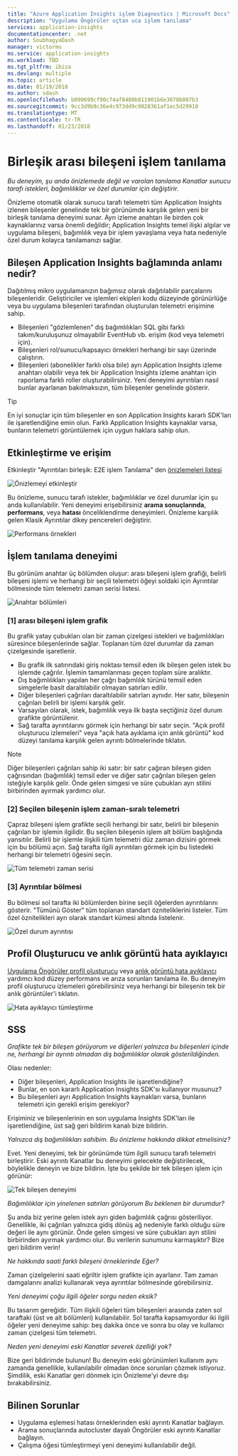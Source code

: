 ```yaml
---
title: "Azure Application Insights işlem Diagnostics | Microsoft Docs"
description: "Uygulama Öngörüler uçtan uca işlem tanılama"
services: application-insights
documentationcenter: .net
author: SoubhagyaDash
manager: victormu
ms.service: application-insights
ms.workload: TBD
ms.tgt_pltfrm: ibiza
ms.devlang: multiple
ms.topic: article
ms.date: 01/19/2018
ms.author: sdash
ms.openlocfilehash: b090699cf90c74af8480b811901b6e3078b007b3
ms.sourcegitcommit: 9cc3d9b9c36e4c973dd9c9028361af1ec5d29910
ms.translationtype: MT
ms.contentlocale: tr-TR
ms.lasthandoff: 01/23/2018
---
```

# <a name="unified-cross-component-transaction-diagnostics"></a>Birleşik arası bileşeni işlem tanılama

*Bu deneyim, şu anda önizlemede değil ve varolan tanılama Kanatlar sunucu tarafı istekleri, bağımlılıklar ve özel durumlar için değiştirir.*

Önizleme otomatik olarak sunucu tarafı telemetri tüm Application Insights izlenen bileşenler genelinde tek bir görünümde karşılık gelen yeni bir birleşik tanılama deneyimi sunar. Ayrı izleme anahtarı ile birden çok kaynaklarınız varsa önemli değildir; Application Insights temel ilişki algılar ve uygulama bileşeni, bağımlılık veya bir işlem yavaşlama veya hata nedeniyle özel durum kolayca tanılamanızı sağlar.

## <a name="what-does-component-mean-in-the-context-of-application-insights"></a>Bileşen Application Insights bağlamında anlamı nedir?

Dağıtılmış mikro uygulamanızın bağımsız olarak dağıtılabilir parçalarını bileşenleridir. Geliştiriciler ve işlemleri ekipleri kodu düzeyinde görünürlüğe veya bu uygulama bileşenleri tarafından oluşturulan telemetri erişimine sahip. 

* Bileşenleri "gözlemlenen" dış bağımlılıkları SQL gibi farklı takım/kuruluşunuz olmayabilir EventHub vb. erişim (kod veya telemetri için).
* Bileşenleri rol/sunucu/kapsayıcı örnekleri herhangi bir sayı üzerinde çalıştırın.
* Bileşenleri (abonelikler farklı olsa bile) ayrı Application Insights izleme anahtarı olabilir veya tek bir Application Insights izleme anahtarı için raporlama farklı roller oluşturabilirsiniz. Yeni deneyimi ayrıntıları nasıl bunlar ayarlanan bakılmaksızın, tüm bileşenler genelinde gösterir.

> [!Tip]
> En iyi sonuçlar için tüm bileşenler en son Application Insights kararlı SDK'ları ile işaretlendiğine emin olun. Farklı Application Insights kaynaklar varsa, bunların telemetri görüntülemek için uygun haklara sahip olun.

## <a name="enable-and-access"></a>Etkinleştirme ve erişim
Etkinleştir "Ayrıntıları birleşik: E2E işlem Tanılama" den [önizlemeleri listesi](app-insights-previews.md)

![Önizlemeyi etkinleştir](media/app-insights-e2eTxn-diagnostics/previews.png)

Bu önizleme, sunucu tarafı istekler, bağımlılıklar ve özel durumlar için şu anda kullanılabilir. Yeni deneyimi erişebilirsiniz **arama sonuçlarında**, **performans**, veya **hatası** önceliklendirme deneyimleri. Önizleme karşılık gelen Klasik Ayrıntılar dikey pencereleri değiştirir. 

![Performans örnekleri](media/app-insights-e2eTxn-diagnostics/performanceSamplesClickThrough.png)

## <a name="transaction-diagnostics-experience"></a>İşlem tanılama deneyimi 
Bu görünüm anahtar üç bölümden oluşur: arası bileşeni işlem grafiği, belirli bileşeni işlemi ve herhangi bir seçili telemetri öğeyi soldaki için Ayrıntılar bölmesinde tüm telemetri zaman serisi listesi.

![Anahtar bölümleri](media/app-insights-e2eTxn-diagnostics/3partsCrossComponent.png)

### <a name="1-cross-component-transaction-chart"></a>[1] arası bileşeni işlem grafik

Bu grafik yatay çubukları olan bir zaman çizelgesi istekleri ve bağımlılıkları süresince bileşenlerinde sağlar. Toplanan tüm özel durumlar da zaman çizelgesinde işaretlenir.

* Bu grafik ilk satırındaki giriş noktası temsil eden ilk bileşen gelen istek bu işlemde çağrılır. İşlemin tamamlanması geçen toplam süre aralıktır.
* Dış bağımlılıkları yapılan her çağrı bağımlılık türünü temsil eden simgelerle basit daraltılabilir olmayan satırları edilir.
* Diğer bileşenleri çağrıları daraltılabilir satırları aynıdır. Her satır, bileşenin çağrılan belirli bir işlemi karşılık gelir.
* Varsayılan olarak, istek, bağımlılık veya ilk başta seçtiğiniz özel durum grafikte görüntülenir.
* Sağ tarafta ayrıntılarını görmek için herhangi bir satır seçin. "Açık profil oluşturucu izlemeleri" veya "açık hata ayıklama için anlık görüntü" kod düzeyi tanılama karşılık gelen ayrıntı bölmelerinde tıklatın.

> [!NOTE]
Diğer bileşenleri çağrıları sahip iki satır: bir satır çağıran bileşen giden çağrısından (bağımlılık) temsil eder ve diğer satır çağrılan bileşen gelen isteğiyle karşılık gelir. Önde gelen simgesi ve süre çubukları ayrı stilini birbirinden ayırmak yardımcı olur.

### <a name="2-time-sequenced-telemetry-of-the-selected-component-operation"></a>[2] Seçilen bileşenin işlem zaman-sıralı telemetri

Çapraz bileşeni işlem grafikte seçili herhangi bir satır, belirli bir bileşenin çağrılan bir işlemin ilgilidir. Bu seçilen bileşenin işlem alt bölüm başlığında yansıtılır. Belirli bir işlemle ilişkili tüm telemetri düz zaman dizisini görmek için bu bölümü açın. Sağ tarafta ilgili ayrıntıları görmek için bu listedeki herhangi bir telemetri öğesini seçin.

![Tüm telemetri zaman serisi](media/app-insights-e2eTxn-diagnostics/allTelemetryDrawerOpened.png)

### <a name="3-details-pane"></a>[3] Ayrıntılar bölmesi

Bu bölmesi sol tarafta iki bölümlerden birine seçili öğelerden ayrıntılarını gösterir. "Tümünü Göster" tüm toplanan standart özniteliklerini listeler. Tüm özel öznitelikleri ayrı olarak standart kümesi altında listelenir.

![Özel durum ayrıntısı](media/app-insights-e2eTxn-diagnostics/exceptiondetail.png)

## <a name="profiler-and-snapshot-debugger"></a>Profil Oluşturucu ve anlık görüntü hata ayıklayıcı

[Uygulama Öngörüler profil oluşturucu](app-insights-profiler.md) veya [anlık görüntü hata ayıklayıcı](app-insights-snapshot-debugger.md) yardımcı kod düzey performans ve arıza sorunları tanılama ile. Bu deneyim profil oluşturucu izlemeleri görebilirsiniz veya herhangi bir bileşenin tek bir anlık görüntüler'i tıklatın.

![Hata ayıklayıcı tümleştirme](media/app-insights-e2eTxn-diagnostics/debugSnapshot.png)

## <a name="faq"></a>SSS

*Grafikte tek bir bileşen görüyorum ve diğerleri yalnızca bu bileşenleri içinde ne, herhangi bir ayrıntı olmadan dış bağımlılıklar olarak gösterildiğinden.*

Olası nedenler:

* Diğer bileşenleri, Application Insights ile işaretlendiğine?
* Bunlar, en son kararlı Application Insights SDK'sı kullanıyor musunuz?
* Bu bileşenleri ayrı Application Insights kaynakları varsa, bunların telemetri için gerekli erişim gerekiyor?

Erişiminiz ve bileşenlerinin en son uygulama Insights SDK'ları ile işaretlendiğine, üst sağ geri bildirim kanalı bize bildirin.

*Yalnızca dış bağımlılıkları sahibim. Bu önizleme hakkında dikkat etmelisiniz?*

Evet. Yeni deneyimi, tek bir görünümde tüm ilgili sunucu tarafı telemetri birleştirir. Eski ayrıntı Kanatlar bu deneyimi gelecekte değiştirilecek, böylelikle deneyin ve bize bildirin. İşte bu şekilde bir tek bileşen işlem için görünür:

![Tek bileşen deneyimi](media/app-insights-e2eTxn-diagnostics/singleComponent.png)

*Bağımlılıklar için yinelenen satırları görüyorum Bu beklenen bir durumdur?*

Şu anda biz yerine gelen istek ayrı giden bağımlılık çağrısı gösteriliyor. Genellikle, iki çağrıları yalnızca gidiş dönüş ağ nedeniyle farklı olduğu süre değeri ile aynı görünür. Önde gelen simgesi ve süre çubukları ayrı stilini birbirinden ayırmak yardımcı olur. Bu verilerin sunumunu karmaşıktır? Bize geri bildirim verin!

*Ne hakkında saati farklı bileşeni örneklerinde Eğer?*

Zaman çizelgelerini saati eğriltir işlem grafikte için ayarlanır. Tam zaman damgalarını analizi kullanarak veya ayrıntılar bölmesinde görebilirsiniz.

*Yeni deneyimi çoğu ilgili öğeler sorgu neden eksik?*

Bu tasarım gereğidir. Tüm ilişkili öğeleri tüm bileşenleri arasında zaten sol taraftaki (üst ve alt bölümleri) kullanılabilir. Sol tarafta kapsamıyordur iki ilgili öğeler yeni deneyime sahip: beş dakika önce ve sonra bu olay ve kullanıcı zaman çizelgesi tüm telemetri.

*Neden yeni deneyimi eski Kanatlar severek özelliği yok?*

Bize geri bildirimde bulunun! Bu deneyim eski görünümleri kullanım aynı zamanda genellikle, kullanılabilir olmadan önce sorunları çözmek istiyoruz. Şimdilik, eski Kanatlar geri dönmek için Önizleme'yi devre dışı bırakabilirsiniz.

## <a name="known-issues"></a>Bilinen Sorunlar

* Uygulama eşlemesi hatası örneklerinden eski ayrıntı Kanatlar bağlayın.
* Arama sonuçlarında autocluster dayalı Öngörüler eski ayrıntı Kanatlar bağlayın.
* Çalışma öğesi tümleştirmeyi yeni deneyimi kullanılabilir değil.